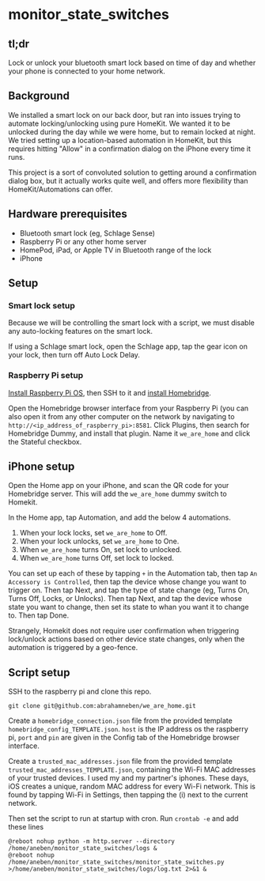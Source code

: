 # monitor_state_switches
## tl;dr
Lock or unlock your bluetooth smart lock based on time of day and whether your phone is connected to your home network.

## Background
We installed a smart lock on our back door, but ran into issues trying to automate locking/unlocking using pure HomeKit. We wanted it to be unlocked during the day while we were home, but to remain locked at night. We tried setting up a location-based automation in HomeKit, but this requires hitting "Allow" in a confirmation dialog on the iPhone every time it runs. 

This project is a sort of convoluted solution to getting around a confirmation dialog box, but it actually works quite well, and offers more flexibility than HomeKit/Automations can offer.

## Hardware prerequisites
* Bluetooth smart lock (eg, Schlage Sense)
* Raspberry Pi or any other home server
* HomePod, iPad, or Apple TV in Bluetooth range of the lock
* iPhone

## Setup
### Smart lock setup
Because we will be controlling the smart lock with a script, we must disable any auto-locking features on the smart lock.

If using a Schlage smart lock, open the Schlage app, tap the gear icon on your lock, then turn off Auto Lock Delay.

### Raspberry Pi setup
[Install Raspberry Pi OS](https://www.raspberrypi.com/software/), then SSH to it and [install Homebridge](https://github.com/homebridge/homebridge/wiki/Install-Homebridge-on-Raspbian). 

Open the Homebridge browser interface from your Raspberry Pi (you can also open it from any other computer on the network by navigating to `http://<ip_address_of_raspberry_pi>:8581`. Click Plugins, then search for Homebridge Dummy, and install that plugin. Name it `we_are_home` and click the Stateful checkbox.

## iPhone setup

Open the Home app on your iPhone, and scan the QR code for your Homebridge server. This will add the `we_are_home` dummy switch to Homekit. 

In the Home app, tap Automation, and add the below 4 automations.

 1. When your lock locks, set `we_are_home` to Off.
 2. When your lock unlocks, set `we_are_home` to One.
 3. When `we_are_home` turns On, set lock to unlocked.
 4. When `we_are_home` turns Off, set lock to locked.

You can set up each of these by tapping `+` in the Automation tab, then tap `An Accessory is Controlled`, then tap the device whose change you want to trigger on. Then tap Next, and tap the type of state change (eg, Turns On, Turns Off, Locks, or Unlocks). Then tap Next, and tap the device whose state you want to change, then set its state to whan you want it to change to. Then tap Done.

Strangely, Homekit does not require user confirmation when triggering lock/unlock actions based on other device state changes, only when the automation is triggered by a geo-fence.

## Script setup

SSH to the raspberry pi and clone this repo.

```
git clone git@github.com:abrahamneben/we_are_home.git
```

Create a `homebridge_connection.json` file from the provided template `homebridge_config_TEMPLATE.json`. `host` is the IP address os the raspberry pi, `port` and `pin` are given in the Config tab of the Homebridge browser interface.

Create a `trusted_mac_addresses.json` file from the provided template `trusted_mac_addresses_TEMPLATE.json`, containing the Wi-Fi MAC addresses of your trusted devices. I used my and my partner's iphones. These days, iOS creates a unique, random MAC address for every Wi-Fi network. This is found by tapping Wi-Fi in Settings, then tapping the (i) next to the current network.

Then set the script to run at startup with cron. Run `crontab -e` and add these lines

```
@reboot nohup python -m http.server --directory /home/aneben/monitor_state_switches/logs &
@reboot nohup /home/aneben/monitor_state_switches/monitor_state_switches.py >/home/aneben/monitor_state_switches/logs/log.txt 2>&1 &
```


